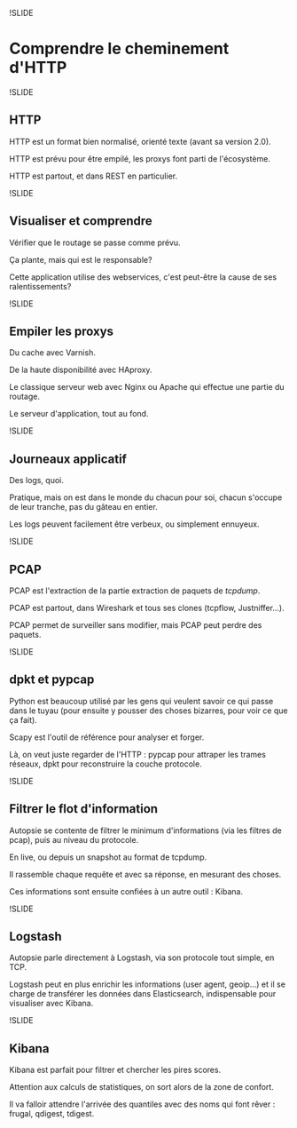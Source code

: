 !SLIDE
# Comprendre le cheminement d'HTTP

!SLIDE

## HTTP

HTTP est un format bien normalisé, orienté texte (avant sa version 2.0).

HTTP est prévu pour être empilé, les proxys	font parti de l'écosystème. 

HTTP est partout, et dans REST en particulier.

!SLIDE

## Visualiser et comprendre

Vérifier que le routage se passe comme prévu.

Ça plante, mais qui est le responsable?

Cette application utilise des webservices, c'est peut-être la cause de ses ralentissements?

!SLIDE

## Empiler les proxys

Du cache avec Varnish.

De la haute disponibilité avec HAproxy.

Le classique serveur web avec Nginx ou Apache qui effectue une partie du routage.

Le serveur d'application, tout au fond.

!SLIDE

## Journeaux applicatif

Des logs, quoi.

Pratique, mais on est dans le monde du chacun pour soi, chacun s'occupe de leur tranche, pas du gâteau en entier.

Les logs peuvent facilement être verbeux, ou simplement ennuyeux.

!SLIDE
## PCAP

PCAP est l'extraction de la partie extraction de paquets de _tcpdump_.

PCAP est partout, dans Wireshark et tous ses clones (tcpflow, Justniffer…).

PCAP permet de surveiller sans modifier, mais PCAP peut perdre des paquets.

!SLIDE

## dpkt et pypcap

Python est beaucoup utilisé par les gens qui veulent savoir ce qui passe dans le tuyau (pour ensuite y pousser des choses bizarres, pour voir ce que ça fait).

Scapy est l'outil de référence pour analyser et forger.

Là, on veut juste regarder de l'HTTP : pypcap pour attraper les trames réseaux, dpkt pour reconstruire la couche protocole.

!SLIDE

## Filtrer le flot d'information

Autopsie se contente de filtrer le minimum d'informations (via les filtres de pcap), puis au niveau du protocole.

En live, ou depuis un snapshot au format de tcpdump.

Il rassemble chaque requête et avec sa réponse, en mesurant des choses.

Ces informations sont ensuite confiées à un autre outil : Kibana.

!SLIDE

## Logstash

Autopsie parle directement à Logstash, via son protocole tout simple, en TCP.

Logstash peut en plus enrichir les informations (user agent, geoip…) et il se charge de transférer les données dans Elasticsearch, indispensable pour visualiser avec Kibana.

!SLIDE

## Kibana

Kibana est parfait pour filtrer et chercher les pires scores.

Attention aux calculs de statistiques, on sort alors de la zone de confort.

Il va falloir attendre l'arrivée des quantiles avec des noms qui font rêver : frugal, qdigest, tdigest.